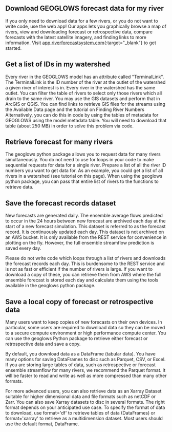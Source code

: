 ## Download GEOGLOWS forecast data for my river

If you only need to download data for a few rivers, or you do not want to write code, use the web app! Our apps lets you graphically
browse a map of rivers, view and downloading forecast or retrospective data, compare forecasts with the latest satellite imagery, and
finding links to more information. Visit [app.riverforecastsystem.com](https://app.riverforecastsystem.com){:target="_blank"} to get started.

## Get a list of IDs in my watershed

Every river in the GEOGLOWS model has an attribute called "TerminalLink". The TerminalLink is the ID number of the river at the outlet of the
watershed a given river of interest is in. Every river in the watershed has the same outlet. You can filter the table of rivers to select only those
rivers which all drain to the same river. You may use the GIS datasets and perform that in ArcGIS or QGIS. You can find links to retrieve GIS files
for the streams using the Available Data page and the tutorial on Finding River Numbers Alternatively, you can do this in code by using the tables of
metadata for GEOGLOWS using the model metadata table. You will need to download that table (about 250 MB) in order to solve this problem via code.

<script src="https://gist.github.com/rileyhales/e94f0c51090f26bc396e2289d41edefd.js"></script>

## Retrieve forecast for many rivers

The geoglows python package allows you to request data for many rivers simultaneously. You do not need to use for loops in your code to make
sequential requests for data for a single river. Prepare a list of all the river ID numbers you want to get data for. As an example, you could get a
list of all rivers in a watershed (see tutorial on this page). When using the geoglows python package, you can pass that entire list of rivers to the
functions to retrieve data.

<script src="https://gist.github.com/rileyhales/963be8a9cbbc179d99ed82fd5c61bf46.js"></script>

## Save the forecast records dataset

New forecasts are generated daily. The ensemble average flows predicted to occur in the 24 hours between new forecast are archived each day at the
start of a new forecast simulation. This dataset is referred to as the forecast record. It is continuously updated each day. This dataset is not
archived on an AWS bucket. It is only available from the REST service for convenience in plotting on the fly. However, the full ensemble streamflow
prediction is saved every day.

Please do not write code which loops through a list of rivers and downloads the forecast records each day. This is burdensome to the REST service and
is not as fast or efficient if the number of rivers is large. If you want to download a copy of these, you can retrieve them from AWS where the full
ensemble forecast is stored each day and calculate them using the tools available in the geoglows python package.

<script src="https://gist.github.com/rileyhales/11ac6df64593dabb641ad9f044b23e37.js"></script>

## Save a local copy of forecast or retrospective data

Many users want to keep copies of new forecasts on their own devices. In particular, some users are required to download data so they can be moved to
a secure compute environment or high performance compute center. You can use the geoglows Python package to retrieve either forecast or retrospective
data and save a copy.

<script src="https://gist.github.com/rileyhales/ec78fa1c1d6453c407faee8d9c72acea.js"></script>

By default, you download data as a DataFrame (tabular data). You have many options for saving DataFrames to disc such as Parquet, CSV, or Excel. If
you are storing large tables of data, such as retrospective or forecast ensemble streamflow for many rivers, we recommend the Parquet format. It will
be faster to read and write as well as more compressed than many other formats.

For more advanced users, you can also retrieve data as an Xarray Dataset suitable for higher dimensional data and file formats such as netCDF or Zarr.
You can also save Xarray datasets to disc in several formats. The right format depends on your anticipated use case. To specify the format of data to
download, use format='df' to retrieve tables of data (DataFrames) or format='xarray' to retrieve as a multidimension
dataset. Most users should use the default format, DataFrame.
